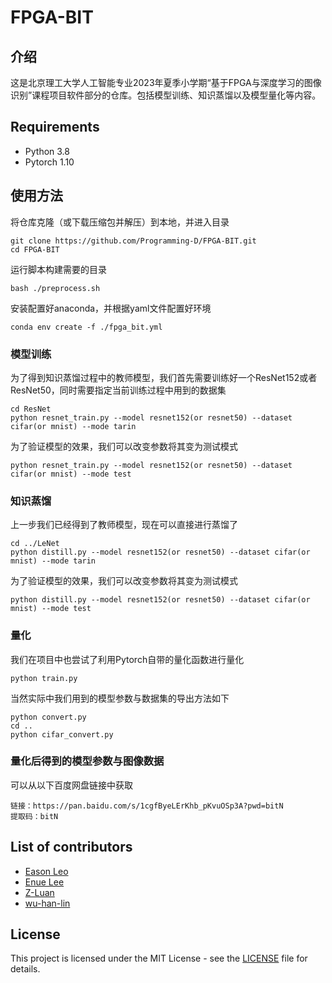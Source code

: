 # FPGA-BIT

## 介绍

这是北京理工大学人工智能专业2023年夏季小学期“基于FPGA与深度学习的图像识别”课程项目软件部分的仓库。包括模型训练、知识蒸馏以及模型量化等内容。

## Requirements

* Python 3.8
* Pytorch 1.10

## 使用方法
将仓库克隆（或下载压缩包并解压）到本地，并进入目录

```
git clone https://github.com/Programming-D/FPGA-BIT.git
cd FPGA-BIT
```
运行脚本构建需要的目录
```
bash ./preprocess.sh
```
安装配置好anaconda，并根据yaml文件配置好环境
```
conda env create -f ./fpga_bit.yml
```
### 模型训练
为了得到知识蒸馏过程中的教师模型，我们首先需要训练好一个ResNet152或者ResNet50，同时需要指定当前训练过程中用到的数据集
```
cd ResNet 
python resnet_train.py --model resnet152(or resnet50) --dataset cifar(or mnist) --mode tarin
```
为了验证模型的效果，我们可以改变参数将其变为测试模式
```
python resnet_train.py --model resnet152(or resnet50) --dataset cifar(or mnist) --mode test
```
### 知识蒸馏
上一步我们已经得到了教师模型，现在可以直接进行蒸馏了
```
cd ../LeNet
python distill.py --model resnet152(or resnet50) --dataset cifar(or mnist) --mode tarin
```
为了验证模型的效果，我们可以改变参数将其变为测试模式
```
python distill.py --model resnet152(or resnet50) --dataset cifar(or mnist) --mode test
```
### 量化
我们在项目中也尝试了利用Pytorch自带的量化函数进行量化
```
python train.py
```
当然实际中我们用到的模型参数与数据集的导出方法如下
```
python convert.py
cd ..
python cifar_convert.py
```
### 量化后得到的模型参数与图像数据
可以从以下百度网盘链接中获取
```
链接：https://pan.baidu.com/s/1cgfByeLErKhb_pKvuOSp3A?pwd=bitN 
提取码：bitN
```
## List of contributors

* [Eason Leo](https://github.com/lyccyl1)
* [Enue Lee](https://github.com/Programming-D)
* [Z-Luan](https://github.com/Z-Luan)
* [wu-han-lin](https://github.com/wu-han-lin)

## License

This project is licensed under the MIT License - see the [LICENSE](./LICENSE.txt) file for details.
